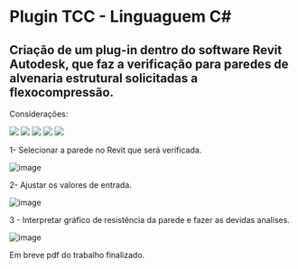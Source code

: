 # Plugin TCC - Linguaguem C#
## Criação de um plug-in dentro do software Revit Autodesk, que faz a verificação para paredes de alvenaria estrutural solicitadas a flexocompressão.

Considerações:

<img src="https://latex.codecogs.com/svg.latex?Prd\;{\geq}\;Pd\"/>
<img src="https://latex.codecogs.com/svg.latex?Mrd\;{\geq}\;Md\"/>

<img src="https://latex.codecogs.com/svg.latex?Prd=\;C-\sum\limits_{}^{}ti"/>
<img src="https://latex.codecogs.com/svg.latex?Mrd=\;C*(\frac{l}{2}-\frac{0.8x}{2})+\sum\limits_{}^{}[Ti*(di-\frac{l}{2})"/>

<img src="https://latex.codecogs.com/svg.latex?C=\;0,8*b*x*k*Fd"/>



1- Selecionar a parede no Revit que será verificada.


![image](https://user-images.githubusercontent.com/51210094/151546030-f0089463-d6ed-4df5-9678-14b91e08e82b.png)


2- Ajustar os valores de entrada.

![image](https://user-images.githubusercontent.com/51210094/151546296-42213f98-4159-4606-a699-af4c0c190fe1.png)


3 - Interpretar gráfico de resistência da parede e fazer as devidas analises.

![image](https://user-images.githubusercontent.com/51210094/151545992-1bba0863-484b-4556-8872-669946d2c66f.png)


Em breve pdf do trabalho finalizado.
